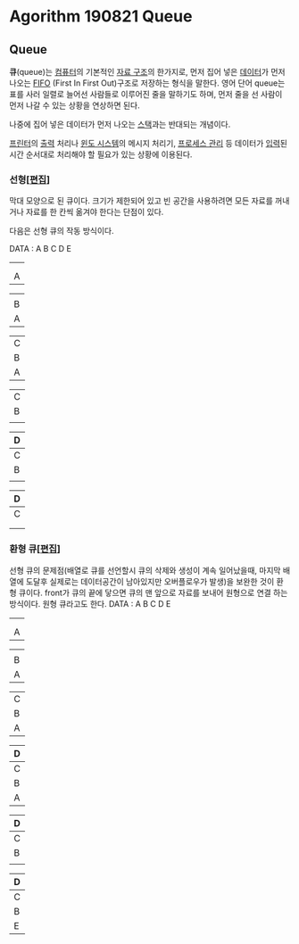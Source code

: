 # Agorithm 190821 Queue

## Queue

**큐**(queue)는 [컴퓨터](https://ko.wikipedia.org/wiki/컴퓨터)의 기본적인 [자료 구조](https://ko.wikipedia.org/wiki/자료_구조)의 한가지로, 먼저 집어 넣은 [데이터](https://ko.wikipedia.org/wiki/데이터)가 먼저 나오는 [FIFO](https://ko.wikipedia.org/wiki/FIFO) (First In First Out)구조로 저장하는 형식을 말한다. 영어 단어 queue는 표를 사러 일렬로 늘어선 사람들로 이루어진 줄을 말하기도 하며, 먼저 줄을 선 사람이 먼저 나갈 수 있는 상황을 연상하면 된다.

나중에 집어 넣은 데이터가 먼저 나오는 [스택](https://ko.wikipedia.org/wiki/스택)과는 반대되는 개념이다.

[프린터](https://ko.wikipedia.org/wiki/프린터)의 [출력](https://ko.wikipedia.org/wiki/출력) 처리나 [윈도 시스템](https://ko.wikipedia.org/wiki/윈도_시스템)의 메시지 처리기, [프로세스 관리](https://ko.wikipedia.org/wiki/프로세스_관리) 등 데이터가 [입력](https://ko.wikipedia.org/wiki/입력)된 시간 순서대로 처리해야 할 필요가 있는 상황에 이용된다.

### 선형[[편집](https://ko.wikipedia.org/w/index.php?title=큐_(자료_구조)&action=edit&section=3)]

막대 모양으로 된 큐이다. 크기가 제한되어 있고 빈 공간을 사용하려면 모든 자료를 꺼내거나 자료를 한 칸씩 옮겨야 한다는 단점이 있다.

다음은 선형 큐의 작동 방식이다.

DATA : A B C D E

|      |
| ---- |
|      |
|      |
| A    |

|      |
| ---- |
|      |
| B    |
| A    |

|      |
| ---- |
| C    |
| B    |
| A    |

|      |
| ---- |
| C    |
| B    |
|      |

| D    |
| ---- |
| C    |
| B    |
|      |

| D    |
| ---- |
| C    |
|      |
|      |



### 환형 큐[[편집](https://ko.wikipedia.org/w/index.php?title=큐_(자료_구조)&action=edit&section=4)]

선형 큐의 문제점(배열로 큐를 선언할시 큐의 삭제와 생성이 계속 일어났을때, 마지막 배열에 도달후 실제로는 데이터공간이 남아있지만 오버플로우가 발생)을 보완한 것이 환형 큐이다. front가 큐의 끝에 닿으면 큐의 맨 앞으로 자료를 보내어 원형으로 연결 하는 방식이다. 
원형 큐라고도 한다.
DATA : A B C D E

|      |
| ---- |
|      |
|      |
| A    |

|      |
| ---- |
|      |
| B    |
| A    |

|      |
| ---- |
| C    |
| B    |
| A    |

| D    |
| ---- |
| C    |
| B    |
| A    |

| D    |
| ---- |
| C    |
| B    |
|      |

| D    |
| ---- |
| C    |
| B    |
| E    |